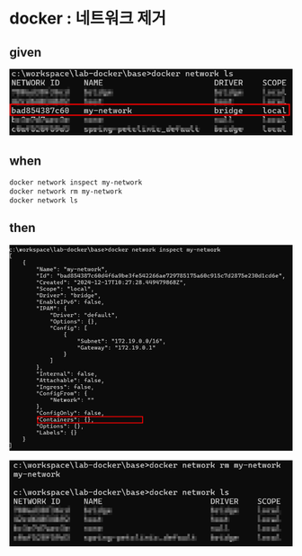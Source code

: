 
# docker : 네트워크 제거

## given

![img_35.png](..%2Fimages%2Fimg_35.png)

## when

```
docker network inspect my-network
docker network rm my-network
docker network ls
```

## then

![img_36.png](..%2Fimages%2Fimg_36.png)

![img_37.png](..%2Fimages%2Fimg_37.png)